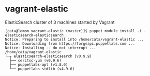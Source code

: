 # vagrant-elastic
ElasticSearch cluster of 3 machines started by Vagrant

    [cata@lemon vagrant-elastic (master)]$ puppet module install -i . elasticsearch-elasticsearch
    Notice: Preparing to install into /home/cata/vagrant-elastic ...
    Notice: Downloading from https://forgeapi.puppetlabs.com ...
    Notice: Installing -- do not interrupt ...
    /home/cata/vagrant-elastic
    └─┬ elasticsearch-elasticsearch (v0.9.9)
      ├── ceritsc-yum (v0.9.6)
      ├── puppetlabs-apt (v1.8.0)
      └── puppetlabs-stdlib (v4.9.0)
